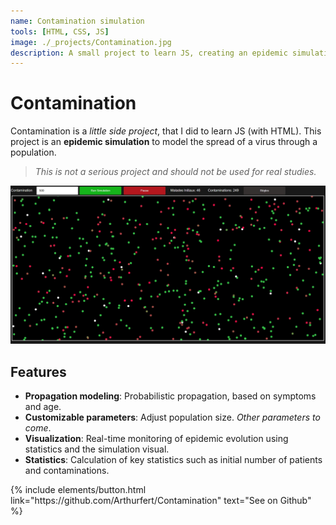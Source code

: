 ```yaml
---
name: Contamination simulation
tools: [HTML, CSS, JS]
image: ./_projects/Contamination.jpg
description: A small project to learn JS, creating an epidemic simulation.
---
```


# Contamination

Contamination is a *little side project*, that I did to learn JS (with HTML). This project is an **epidemic simulation** to model the spread of a virus through a population.
> *This is not a serious project and should not be used for real studies.*

![preview](./_projects/Contamination.jpg)

## Features

- **Propagation modeling**: Probabilistic propagation, based on symptoms and age.
- **Customizable parameters**: Adjust population size. *Other parameters to come*.
- **Visualization**: Real-time monitoring of epidemic evolution using statistics and the simulation visual.
- **Statistics**: Calculation of key statistics such as initial number of patients and contaminations.

<p class="text-center">
{% include elements/button.html link="https://github.com/Arthurfert/Contamination" text="See on Github" %}
</p>